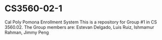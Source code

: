 # CS3560-02-1
Cal Poly Pomona Enrollment System
This is a repository for Group #1 in CS 3560.02. The Group members are: Estevan Delgado, Luis Ruiz, Ishmamur Rahman, Jimmy Peng

